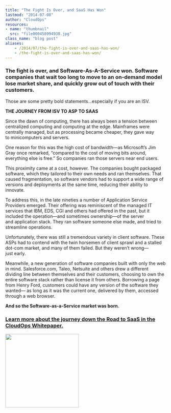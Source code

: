 ```yaml
---
title: "The Fight Is Over, and SaaS Has Won"
lastmod: "2014-07-08"
author: "CloudOps"
resources:
- name: "thumbnail"
  src: "file000458994938.jpg"
class_name: "blog post"
aliases:
    - /2014/07/the-fight-is-over-and-saas-has-won/
    - /the-fight-is-over-and-saas-has-won/
---
```



<h3><strong>The fight is over, and Software-As-A-Service won.</strong> Software companies that wait too long to move to an on-demand model lose market share, and quickly grow out of touch with their customers.</h3><p>Those are some pretty bold statements…especially if you are an ISV.</p><p><strong>THE JOURNEY FROM ISV TO ASP TO SAAS</strong></p><p>Since the dawn of computing, there has always been a&nbsp;tension between centralized computing and computing&nbsp;at the edge. Mainframes were centrally managed,&nbsp;but as processing became cheaper, they gave way to&nbsp;minicomputers and servers.</p><p>One reason for this was the high cost of bandwidth—as&nbsp;Microsoft’s Jim Gray once remarked, “compared to the&nbsp;cost of moving bits around, everything else is free.” So&nbsp;companies ran those servers near end users.</p><p>This proximity came at a cost, however. The companies&nbsp;bought packaged software, which they tailored to&nbsp;their own needs and ran themselves. That caused&nbsp;fragmentation, so software vendors had to support a&nbsp;wide range of versions and deployments at the same&nbsp;time, reducing their ability to innovate.</p><p>To address this, in the late nineties a number of&nbsp;Application Service Providers emerged. Their offering was&nbsp;reminiscent of the managed IT services that IBM, EDS,&nbsp;CGI and others had offered in the past, but it included the&nbsp;operation—and sometimes ownership—of the server and&nbsp;application stack. They ran software someone else made,&nbsp;and tried to streamline operations.</p><p>Unfortunately, there was still a tremendous variety in&nbsp;client software. These ASPs had to contend with the twin&nbsp;horsemen of client sprawl and a stalled dot-com market,&nbsp;and many of them failed. But they weren’t wrong—just&nbsp;early.</p><p>Meanwhile, a new generation of software companies&nbsp;built with only the web in mind. Salesforce.com, Taleo,&nbsp;Netsuite and others drew a different dividing line&nbsp;between themselves and their customers, choosing to&nbsp;own the entire software stack rather than license it from&nbsp;others. Borrowing a page from Henry Ford, customers&nbsp;could have any version of the software they wanted—&nbsp;as long as it was the current one, delivered by them,&nbsp;accessed through a web browser.</p><p><strong>And so the Software-as-a-Service market was born.</strong></p><h3><a href="/resources/white-papers/road-to-saas/">Learn more about the journey down the Road to SaaS in the CloudOps Whitepaper.</a></h3><p><a href="/resources/white-papers/road-to-saas/"><img style="width: 230px;" src="/images/blog/post/Download-Whitepaper-CTA.png"></a></p>